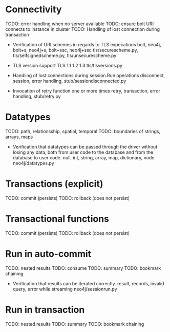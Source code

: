 # Connectivity
TODO: error handling when no server available
TODO: ensure bolt URI connects to instance in cluster
TODO: Handling of lost connection during transaction

* Verification of URI schemes in regards to TLS expecations
  bolt, neo4j, bolt+s, neo4j+s, bolt+ssc, neo4j+ssc
  tls/securescheme.py, tls/selfsignedscheme.py, tls/unsecurescheme.py

* TLS version support
  TLS 1.1 1.2 1.3
  tls/tlsversions.py

* Handling of lost connections during session.Run operations
  disconnect, session, error handling,
  stub/sessiondisconnected.py

* Invocation of retry function one or more times
  retry, transaction, error handling,
  stub/retry.py


# Datatypes
TODO: path, relationsship, spatial, temporal
TODO: boundaries of strings, arrays, maps

* Verification that datatypes can be passed through the driver without losing any data, both
  from user code to the database and from the database to user code.
  null, int, string, array, map, dictionary, node
  neo4j/datatypes.py


# Transactions (explicit)
TODO: commit (persists)
TODO: rollback (does not persist)


# Transactional functions
TODO: commit (persists)
TODO: rollback (does not persist)


# Run in auto-commit
TODO: nested results
TODO: consume
TODO: summary
TODO: bookmark chaining

* Verification that results can be iterated correctly.
  result, records, invalid query, error while streaming
  neo4j/sessionrun.py


# Run in transaction
TODO: nested results
TODO: summary
TODO: bookmark chaining


